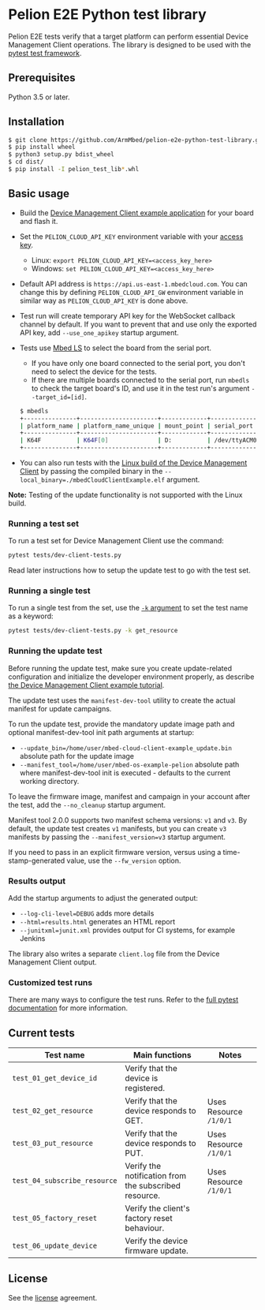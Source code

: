 # Pelion E2E Python test library

Pelion E2E tests verify that a target platform can perform essential Device Management Client operations.
The library is designed to be used with the [pytest test framework](https://docs.pytest.org/en/latest/).

## Prerequisites

Python 3.5 or later.

## Installation

```bash
$ git clone https://github.com/ArmMbed/pelion-e2e-python-test-library.git
$ pip install wheel
$ python3 setup.py bdist_wheel
$ cd dist/
$ pip install -I pelion_test_lib*.whl
```

## Basic usage

- Build the [Device Management Client example application](https://developer.pelion.com/docs/device-management/current/connecting/mbed-os.html) for your board and flash it.
- Set the `PELION_CLOUD_API_KEY` environment variable with your [access key](https://developer.pelion.com/docs/device-management/current/user-account/application-access-keys.html).
    - Linux: `export PELION_CLOUD_API_KEY=<access_key_here>`
    - Windows: `set PELION_CLOUD_API_KEY=<access_key_here>`
- Default API address is `https://api.us-east-1.mbedcloud.com`. You can change this by defining `PELION_CLOUD_API_GW` environment variable in similar way as `PELION_CLOUD_API_KEY` is done above.
- Test run will create temporary API key for the WebSocket callback channel by default. If you want to prevent that and use only the exported API key, add `--use_one_apikey` startup argument.
- Tests use [Mbed LS](https://github.com/ARMmbed/mbed-os-tools/tree/master/packages/mbed-ls) to select the board from the serial port.
  - If you have only one board connected to the serial port, you don't need to select the device for the tests.
  - If there are multiple boards connected to the serial port, run `mbedls` to check the target board's ID, and use it in the test run's argument `--target_id=[id]`.

  ```bash
  $ mbedls
  +---------------+----------------------+-------------+--------------+--------------------------------------------------+-----------------+
  | platform_name | platform_name_unique | mount_point | serial_port  | target_id                                        | daplink_version |
  +---------------+----------------------+-------------+--------------+--------------------------------------------------+-----------------+
  | K64F          | K64F[0]              | D:          | /dev/ttyACM0 | 0240000032044e4500257009997b00386781000097969900 | 0244            |
  +---------------+----------------------+-------------+--------------+--------------------------------------------------+-----------------+

  ```

- You can also run tests with the [Linux build of the Device Management Client](https://www.pelion.com/docs/device-management/current/connecting/linux-on-pc.html) by passing the compiled binary in the `--local_binary=./mbedCloudClientExample.elf` argument.

**Note:** Testing of the update functionality is not supported with the Linux build.

### Running a test set

To run a test set for Device Management Client use the command:

```bash
pytest tests/dev-client-tests.py
```
Read later instructions how to setup the update test to go with the test set.

### Running a single test

To run a single test from the set, use the [`-k` argument](https://docs.pytest.org/en/latest/example/markers.html?highlight=keyword#using-k-expr-to-select-tests-based-on-their-name) to set the test name as a keyword:

```bash
pytest tests/dev-client-tests.py -k get_resource
```

### Running the update test

Before running the update test, make sure you create update-related configuration and initialize the developer environment properly, as describe [the Device Management Client example tutorial](https://developer.pelion.com/docs/device-management/current/connecting/mbed-os.html).

The update test uses the `manifest-dev-tool` utility to create the actual manifest for update campaigns.

To run the update test, provide the mandatory update image path and optional manifest-dev-tool init path arguments at startup:
- `--update_bin=/home/user/mbed-cloud-client-example_update.bin` absolute path for the update image
- `--manifest_tool=/home/user/mbed-os-example-pelion` absolute path where manifest-dev-tool init is executed - defaults to the current working directory.

To leave the firmware image, manifest and campaign in your account after the test, add the `--no_cleanup` startup argument.

Manifest tool 2.0.0 supports two manifest schema versions: `v1` and `v3`. By default, the update test creates `v1` manifests, but you can create `v3` manifests by passing the `--manifest_version=v3` startup argument.

If you need to pass in an explicit firmware version, versus using a time-stamp-generated value, use the `--fw_version` option.

### Results output

Add the startup arguments to adjust the generated output:
- `--log-cli-level=DEBUG` adds more details
- `--html=results.html` generates an HTML report
- `--junitxml=junit.xml` provides output for CI systems, for example Jenkins

The library also writes a separate `client.log` file from the Device Management Client output.

### Customized test runs

There are many ways to configure the test runs. Refer to the [full pytest documentation](https://docs.pytest.org/en/latest/contents.html) for more information.

## Current tests

| Test name                       | Main functions                                        | Notes                        |
| ------------------------------- | ------------------------------------------------------| -----------------------------|
| `test_01_get_device_id`         | Verify that the device is registered.                 |                              |
| `test_02_get_resource`          | Verify that the device responds to GET.               | Uses Resource `/1/0/1`       |
| `test_03_put_resource`          | Verify that the device responds to PUT.               | Uses Resource `/1/0/1`       |
| `test_04_subscribe_resource`    | Verify the notification from the subscribed resource. | Uses Resource `/1/0/1`       |
| `test_05_factory_reset`         | Verify the client's factory reset behaviour.          |                              |
| `test_06_update_device`         | Verify the device firmware update.                    |                              |


## License

See the [license](https://github.com/ARMmbed/pelion-e2e-python-test-library/blob/master/LICENSE) agreement.

